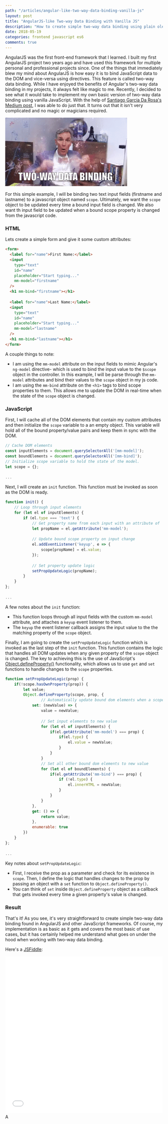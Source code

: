 ```yaml
---
path: "/articles/angular-like-two-way-data-binding-vanilla-js"
layout: post
title: "AngularJS-like Two-way Data Binding with Vanilla JS"
description: "How to create simple two-way data binding using plain ole vanilla javascript."
date: 2018-05-19
categories: frontend javascript es6
comments: true
---
```


AngularJS was the first front-end framework that I learned. I built my first AngularJS project two years ago and have used this framework for multiple personal and professional projects since. One of the things that immediately blew my mind about AngularJS is how easy it is to bind JavaScript data to the DOM and vice-versa using directives. This feature is called two-way data binding. While I have enjoyed the benefits of Angular's two-way data binding in my projects, it always felt like magic to me. Recently, I decided to see what it would take to implement my own basic version of two-way data binding using vanilla JavaScript. With the help of [Santiago García Da Rosa's Medium post](https://medium.com/frontend-fun/js-vanilla-two-way-binding-5a29bc86c787), I was able to do just that. It turns out that it isn't very complicated and no magic or magicians required.

![Two-Way Data Binding - Mind Blown](../assets/img/two-way-binding.gif "Two-Way Data Binding - Mind Blown")

For this simple example, I will be binding two text input fields (firstname and lastname) to a javascript object named `scope`. Ultimately, we want the `scope` object to be updated every time a bound input field is changed. We also want th input field to be updated when a bound scope property is changed from the javascript code.

### HTML

Lets create a simple form and give it some custom attributes:

```html
<form>
  <label for="name">First Name:</label>
  <input
    type="text"
    id="name"
    placeholder="Start typing..."
    mm-model="firstname"
  />
  <h1 mm-bind="firstname"></h1>

  <label for="name">Last Name:</label>
  <input
    type="text"
    id="name"
    placeholder="Start typing..."
    mm-model="lastname"
  />
  <h1 mm-bind="lastname"></h1>
</form>
```

A couple things to note:

- I am using the `mm-model` attribute on the input fields to mimic Angular's `ng-model` directive- which is used to bind the input value to the `$scope` object in the controller. In this example, I will be parse through the `mm-model` attributes and bind their values to the `scope` object in my js code.
- I am using the `mm-bind` attribute on the `<h1>` tags to bind scope properties to them. This allows me to update the DOM in real-time when the state of the `scope` object is changed.

### JavaScript

First, I will cache all of the DOM elements that contain my custom attributes and then initialize the `scope` variable to a an empty object. This variable will hold all of the bound property/value pairs and keep them in sync with the DOM.

```javascript
// Cache DOM elements
const inputElements = document.querySelectorAll('[mm-model]');
const boundElements = document.querySelectorAll('[mm-bind]');
// Initialize scope variable to hold the state of the model.
let scope = {};

...

```

Next, I will create an `init` function. This function must be invoked as soon as the DOM is ready.

```javascript
function init() {
    // Loop through input elements
    for (let el of inputElements) {
        if (el.type === 'text') {
            // Get property name from each input with an attribute of 'mm-model'
            let propName = el.getAttribute('mm-model');

            // Update bound scope property on input change
            el.addEventListener('keyup', e => {
                scope[propName] = el.value;
            });

            // Set property update logic
            setPropUpdateLogic(propName);
        }
    }
};

...
```

A few notes about the `init` function:

- This function loops through all input fields with the custom `mm-model` attribute, and attaches a `keyup` event listener to them.
- The `keyup` the event listener callback assigns the input value to the the matching property of the `scope` object.

Finally, I am going to create the `setPropUpdateLogic` function which is invoked as the last step of the `init` function. This function contains the logic that handles all DOM updates when any given property of the `scope` object is changed. The key to achieving this is the use of JavaScript's [Object.defineProperty()](https://developer.mozilla.org/en-US/docs/Web/JavaScript/Reference/Global_Objects/Object/defineProperty) functionality, which allows us to use `get` and `set` functions to handle changes to the `scope` properties.

```javascript
function setPropUpdateLogic(prop) {
    if(!scope.hasOwnProperty(prop)) {
        let value;
        Object.defineProperty(scope, prop, {
                // Automatically update bound dom elements when a scope property is set to a new value
            set: (newValue) => {
                value = newValue;

                // Set input elements to new value
                for (let el of inputElements) {
                    if(el.getAttribute('mm-model') === prop) {
                        if(el.type) {
                            el.value = newValue;
                        }
                    }
                }
                // Set all other bound dom elements to new value
                for (let el of boundElements) {
                    if(el.getAttribute('mm-bind') === prop) {
                        if (!el.type) {
                            el.innerHTML = newValue;
                        }
                    }
                }
            },
            get: () => {
                return value;
            },
            enumerable: true
        })
    }
};

...
```

Key notes about `setPropUpdateLogic`:

- First, I receive the prop as a parameter and check for its existence in `scope`. Then, I define the logic that handles changes to the prop by passing an object with a `set` function to `Object.defineProperty()`.
- You can think of `set` inside `Object.defineProperty` object as a callback that gets invoked every time a given property's value is changed.

### Result

That's it! As you see, it's very straightforward to create simple two-way data binding found in AngularJS and other JavaScript frameworks. Of course, my implementation is as basic as it gets and covers the most basic of use cases, but it has certainly helped me understand what goes on under the hood when working with two-way data binding.

Here's a [JSFiddle](https://jsfiddle.net/michaelmov/5zj353vr/):

<iframe width="100%" height="500" src="//jsfiddle.net/michaelmov/5zj353vr/embedded/js,html,result/dark/" allowpaymentrequest allowfullscreen="allowfullscreen" frameborder="0"></iframe>A